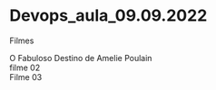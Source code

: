 # Devops_aula_09.09.2022

Filmes <br>

O Fabuloso Destino de Amelie Poulain <br>
filme 02 <br>
Filme 03 <br>
